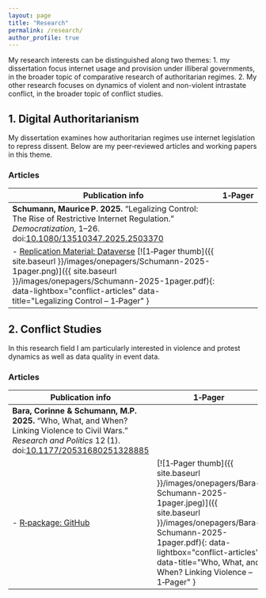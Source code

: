 ```yaml
---
layout: page
title: "Research"
permalink: /research/
author_profile: true
---
```


My research interests can be distinguished along two themes: 1. my dissertation focus internet usage and provision under illiberal governments, in the broader topic of comparative research of authoritarian regimes. 2. My other research focuses on dynamics of violent and non-violent intrastate conflict, in the broader topic of conflict studies.

## 1. Digital Authoritarianism

My dissertation examines how authoritarian regimes use internet legislation to repress dissent. Below are my peer‑reviewed articles and working papers in this theme.

### Articles

| Publication info | 1‑Pager |
|---|---|
| **Schumann, Maurice P. 2025.** “Legalizing Control: The Rise of Restrictive Internet Regulation.” *Democratization*, 1–26. doi:[10.1080/13510347.2025.2503370](https://doi.org/10.1080/13510347.2025.2503370)  
  - [Replication Material: Dataverse](https://dataverse.harvard.edu/) [![1‑Pager thumb]({{ site.baseurl }}/images/onepagers/Schumann-2025-1pager.png)]({{ site.baseurl }}/images/onepagers/Schumann-2025-1pager.pdf){: data-lightbox="conflict-articles" data-title="Legalizing Control – 1‑Pager" } |


## 2. Conflict Studies 

In this research field I am particularly interested in violence and protest dynamics as well as data quality in event data. 

### Articles

| Publication info | 1‑Pager |
|---|---|
| **Bara, Corinne & Schumann, M.P. 2025.** “Who, What, and When? Linking Violence to Civil Wars.” *Research and Politics* 12 (1). doi:[10.1177/20531680251328885](https://doi.org/10.1177/20531680251328885)  
  - [R‑package: GitHub](https://github.com/username/rpackage) | [![1‑Pager thumb]({{ site.baseurl }}/images/onepagers/Bara-Schumann-2025-1pager.jpeg)]({{ site.baseurl }}/images/onepagers/Bara-Schumann-2025-1pager.pdf){: data-lightbox="conflict-articles" data-title="Who, What, and When? Linking Violence – 1‑Pager" } |


